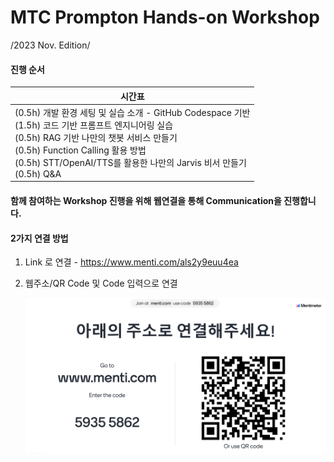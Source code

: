 # MTC Prompton Hands-on Workshop

/2023 Nov. Edition/

#### 진행 순서

| 시간표                                                       |
| ------------------------------------------------------------ |
| (0.5h)  개발 환경 세팅 및 실습 소개   - GitHub Codespace 기반<br />(1.5h)  코드 기반 프롬프트 엔지니어링 실습  <br />(0.5h)  RAG 기반 나만의 챗봇 서비스 만들기  <br />(0.5h)  Function Calling 활용 방법  <br />(0.5h)  STT/OpenAI/TTS를 활용한 나만의 Jarvis 비서 만들기   <br />(0.5h)  Q&A |



#### 함께 참여하는 Workshop 진행을 위해 웹연결을 통해 Communication을 진행합니다. 

#### **2가지 연결 방법**

1. Link 로 연결 - https://www.menti.com/als2y9euu4ea

2. 웹주소/QR Code 및 Code 입력으로 연결

   ![menti](\images\menti.png)

   
